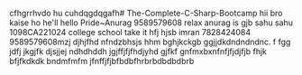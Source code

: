 cfhgrrhvdo hu cuhdqgdqgafh# The-Complete-C-Sharp-Bootcamp
hii bro kaise ho 
he'll 
hello 
Pride~Anurag 
9589579608
relax anurag is gjb
sahu sahu 1098CA221024
college school 
take it hfj
hjsb imran 
7828424084
9589579608mzj
djhjfhd
nfndzbhsjs
hhm
bghjkckgb
ggjjdkdndndndnc.
f
fgg
jdfj
jkgjfk
djsjjej
ndhdhddh
jgjffjfjfhdjyhd
gjfkf
gnfmxbxnfnfjfjdjfjb
fhjk
bfjfkdkdk
bndmfmfm
jfnffjfjbfbdbfhrbrbdbdbdbrb

